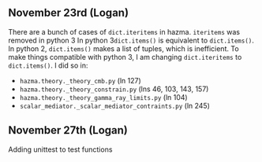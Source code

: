 November 23rd (Logan)
---------------------
There are a bunch of cases of `dict.iteritems` in hazma. `iteritems` was removed in python 3 In python 3`dict.items()` is equivalent to `dict.items()`. In python 2, `dict.items()` makes a list of tuples, which is inefficient. To make things compatible with python 3, I am changing `dict.iteritems` to `dict.items()`. I did so in: 
- `hazma.theory._theory_cmb.py` (ln 127)
- `hazma.theory._theory_constrain.py` (lns 46, 103, 143, 157)
- `hazma.theory._theory_gamma_ray_limits.py` (ln 104)
- `scalar_mediator._scalar_mediator_contraints.py` (ln 245)

November 27th (Logan)
---------------------
Adding unittest to test functions 
